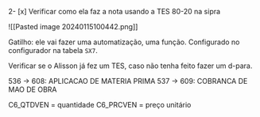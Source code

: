 2- [x] Verificar como ela faz a nota usando a TES 80-20 na sipra

![[Pasted image 20240115100442.png]]


Gatilho: ele vai fazer uma automatização, uma função. Configurado no configurador na tabela `SX7`.

Verificar se o Alisson já fez um TES, caso não tenha feito fazer um d-para.

536 -> 608: APLICACAO DE MATERIA PRIMA
537 -> 609: COBRANCA DE MAO DE OBRA

C6_QTDVEN = quantidade
C6_PRCVEN = preço unitário